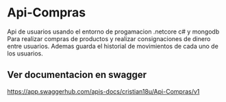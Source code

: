 # Api-Compras
Api de usuarios usando el entorno de progamacion .netcore c# y mongodb
Para realizar compras de productos y realizar consignaciones de dinero entre usuarios.
Ademas guarda el historial de movimientos de cada uno de los usuarios.

## Ver documentacion en swagger

https://app.swaggerhub.com/apis-docs/cristian18u/Api-Compras/v1
